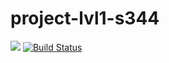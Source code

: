 # project-lvl1-s344
<a href="https://codeclimate.com/github/MolchanovVadim/project-lvl1-s344/maintainability"><img src="https://api.codeclimate.com/v1/badges/ccb9f294c0196e90caca/maintainability" /></a>
[![Build Status](https://travis-ci.org/MolchanovVadim/project-lvl1-s344.svg?branch=master)](https://travis-ci.org/MolchanovVadim/project-lvl1-s344)